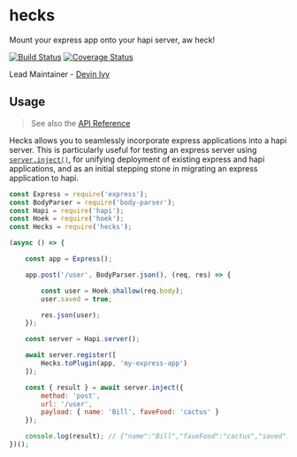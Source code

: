# hecks
Mount your express app onto your hapi server, aw heck!

[![Build Status](https://travis-ci.org/devinivy/hecks.svg?branch=master)](https://travis-ci.org/devinivy/hecks) [![Coverage Status](https://coveralls.io/repos/devinivy/hecks/badge.svg?branch=master&service=github)](https://coveralls.io/github/devinivy/hecks?branch=master)

Lead Maintainer - [Devin Ivy](https://github.com/devinivy)
## Usage
> See also the [API Reference](API.md)

Hecks allows you to seamlessly incorporate express applications into a hapi server.  This is particularly useful for testing an express server using [`server.inject()`](https://github.com/hapijs/hapi/blob/v16/API.md#serverinjectoptions-callback), for unifying deployment of existing express and hapi applications, and as an initial stepping stone in migrating an express application to hapi.

```js
const Express = require('express');
const BodyParser = require('body-parser');
const Hapi = require('hapi');
const Hoek = require('hoek');
const Hecks = require('hecks');

(async () => {

    const app = Express();

    app.post('/user', BodyParser.json(), (req, res) => {

        const user = Hoek.shallow(req.body);
        user.saved = true;

        res.json(user);
    });

    const server = Hapi.server();

    await server.register([
        Hecks.toPlugin(app, 'my-express-app')
    ]);

    const { result } = await server.inject({
        method: 'post',
        url: '/user',
        payload: { name: 'Bill', faveFood: 'cactus' }
    });

    console.log(result); // {"name":"Bill","faveFood":"cactus","saved":true}
})();
```
